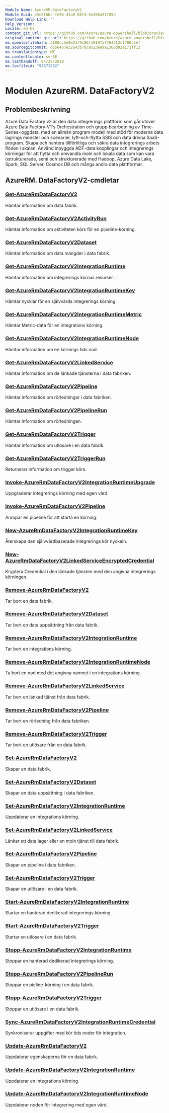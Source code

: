 ```yaml
---
Module Name: AzureRM.DataFactoryV2
Module Guid: e3c0f6bc-fe96-41a0-88f4-5e490a91f05d
Download Help Link: ''
Help Version: ''
Locale: en-US
content_git_url: https://github.com/Azure/azure-powershell/blob/preview/src/ResourceManager/DataFactoryV2/Commands.DataFactoryV2/help/AzureRM.DataFactoryV2.md
original_content_git_url: https://github.com/Azure/azure-powershell/blob/preview/src/ResourceManager/DataFactoryV2/Commands.DataFactoryV2/help/AzureRM.DataFactoryV2.md
ms.openlocfilehash: a180cc5e8e23f9c86fa9197af764312c1700c5ef
ms.sourcegitcommit: d656467e32643b7bc9523e89a1360d92a171ff13
ms.translationtype: MT
ms.contentlocale: sv-SE
ms.lasthandoff: 04/25/2019
ms.locfileid: "93571232"
---
```

# Modulen AzureRM. DataFactoryV2
## Problembeskrivning
Azure Data Factory v2 är den data integrerings plattform som går utöver Azure Data Factory-V1's Orchestration och grupp bearbetning av Time-Series-loggdata, med en allmän program modell med stöd för moderna data lagrings mönster och scenarier, lyft-och-flytta SSIS och data drivna SaaS-program. Skapa och hantera tillförlitliga och säkra data integrerings arbets flöden i skalan. Använd inbyggda ADF-data kopplingar och integrerings körningar för att flytta och omvandla moln och lokala data som kan vara ostrukturerade, semi och strukturerade med Hadoop, Azure Data Lake, Spark, SQL Server, Cosmos DB och många andra data plattformar.

## AzureRM. DataFactoryV2-cmdletar
### [Get-AzureRmDataFactoryV2](Get-AzureRmDataFactoryV2.md)
Hämtar information om data fabrik.

### [Get-AzureRmDataFactoryV2ActivityRun](Get-AzureRmDataFactoryV2ActivityRun.md)
Hämtar information om aktiviteten körs för en pipeline-körning.

### [Get-AzureRmDataFactoryV2Dataset](Get-AzureRmDataFactoryV2Dataset.md)
Hämtar information om data mängder i data fabrik.

### [Get-AzureRmDataFactoryV2IntegrationRuntime](Get-AzureRmDataFactoryV2IntegrationRuntime.md)
Hämtar information om integrerings körnas resurser.

### [Get-AzureRmDataFactoryV2IntegrationRuntimeKey](Get-AzureRmDataFactoryV2IntegrationRuntimeKey.md)
Hämtar nycklar för en självvärds integrerings körning.

### [Get-AzureRmDataFactoryV2IntegrationRuntimeMetric](Get-AzureRmDataFactoryV2IntegrationRuntimeMetric.md)
Hämtar Metric-data för en integrations körning. 

### [Get-AzureRmDataFactoryV2IntegrationRuntimeNode](Get-AzureRmDataFactoryV2IntegrationRuntimeNode.md)
Hämtar information om en körnings tids nod.

### [Get-AzureRmDataFactoryV2LinkedService](Get-AzureRmDataFactoryV2LinkedService.md)
Hämtar information om de länkade tjänsterna i data fabriken.

### [Get-AzureRmDataFactoryV2Pipeline](Get-AzureRmDataFactoryV2Pipeline.md)
Hämtar information om rörledningar i data fabriken.

### [Get-AzureRmDataFactoryV2PipelineRun](Get-AzureRmDataFactoryV2PipelineRun.md)
Hämtar information om rörledningen.

### [Get-AzureRmDataFactoryV2Trigger](Get-AzureRmDataFactoryV2Trigger.md)
Hämtar information om utlösare i en data fabrik.

### [Get-AzureRmDataFactoryV2TriggerRun](Get-AzureRmDataFactoryV2TriggerRun.md)
Returnerar information om trigger körs.

### [Invoke-AzureRmDataFactoryV2IntegrationRuntimeUpgrade](Invoke-AzureRmDataFactoryV2IntegrationRuntimeUpgrade.md)
Uppgraderar integrerings körning med egen värd.

### [Invoke-AzureRmDataFactoryV2Pipeline](Invoke-AzureRmDataFactoryV2Pipeline.md)
  Anropar en pipeline för att starta en körning.

### [New-AzureRmDataFactoryV2IntegrationRuntimeKey](New-AzureRmDataFactoryV2IntegrationRuntimeKey.md)
Återskapa den självvärdbaserade integrerings kör nyckeln.

### [New-AzureRmDataFactoryV2LinkedServiceEncryptedCredential](New-AzureRmDataFactoryV2LinkedServiceEncryptedCredential.md)
Kryptera Credential i den länkade tjänsten med den angivna integrerings körningen.

### [Remove-AzureRmDataFactoryV2](Remove-AzureRmDataFactoryV2.md)
Tar bort en data fabrik.

### [Remove-AzureRmDataFactoryV2Dataset](Remove-AzureRmDataFactoryV2Dataset.md)
Tar bort en data uppsättning från data fabrik.

### [Remove-AzureRmDataFactoryV2IntegrationRuntime](Remove-AzureRmDataFactoryV2IntegrationRuntime.md)
Tar bort en integrations körning.

### [Remove-AzureRmDataFactoryV2IntegrationRuntimeNode](Remove-AzureRmDataFactoryV2IntegrationRuntimeNode.md)
Ta bort en nod med det angivna namnet i en integrations körning.

### [Remove-AzureRmDataFactoryV2LinkedService](Remove-AzureRmDataFactoryV2LinkedService.md)
Tar bort en länkad tjänst från data fabrik.

### [Remove-AzureRmDataFactoryV2Pipeline](Remove-AzureRmDataFactoryV2Pipeline.md)
Tar bort en rörledning från data fabriken.

### [Remove-AzureRmDataFactoryV2Trigger](Remove-AzureRmDataFactoryV2Trigger.md)
Tar bort en utlösare från en data fabrik.

### [Set-AzureRmDataFactoryV2](Set-AzureRmDataFactoryV2.md)
Skapar en data fabrik.

### [Set-AzureRmDataFactoryV2Dataset](Set-AzureRmDataFactoryV2Dataset.md)
Skapar en data uppsättning i data fabriken.

### [Set-AzureRmDataFactoryV2IntegrationRuntime](Set-AzureRmDataFactoryV2IntegrationRuntime.md)
Uppdaterar en integrations körning.

### [Set-AzureRmDataFactoryV2LinkedService](Set-AzureRmDataFactoryV2LinkedService.md)
Länkar ett data lager eller en moln tjänst till data fabrik.

### [Set-AzureRmDataFactoryV2Pipeline](Set-AzureRmDataFactoryV2Pipeline.md)
Skapar en pipeline i data fabriken.

### [Set-AzureRmDataFactoryV2Trigger](Set-AzureRmDataFactoryV2Trigger.md)
Skapar en utlösare i en data fabrik.

### [Start-AzureRmDataFactoryV2IntegrationRuntime](Start-AzureRmDataFactoryV2IntegrationRuntime.md)
Startar en hanterad dedikerad integrerings körning.

### [Start-AzureRmDataFactoryV2Trigger](Start-AzureRmDataFactoryV2Trigger.md)
Startar en utlösare i en data fabrik.

### [Stopp-AzureRmDataFactoryV2IntegrationRuntime](Stop-AzureRmDataFactoryV2IntegrationRuntime.md)
Stoppar en hanterad dedikerad integrerings körning.

### [Stopp-AzureRmDataFactoryV2PipelineRun](Stop-AzureRmDataFactoryV2PipelineRun.md)
Stoppar en pieline-körning i en data fabrik.

### [Stopp-AzureRmDataFactoryV2Trigger](Stop-AzureRmDataFactoryV2Trigger.md)
Stoppar en utlösare i en data fabrik.

### [Sync-AzureRmDataFactoryV2IntegrationRuntimeCredential](Sync-AzureRmDataFactoryV2IntegrationRuntimeCredential.md)
Synkroniserar uppgifter med kör tids noder för integration.

### [Update-AzureRmDataFactoryV2](Update-AzureRmDataFactoryV2.md)
Uppdaterar egenskaperna för en data fabrik.

### [Update-AzureRmDataFactoryV2IntegrationRuntime](Update-AzureRmDataFactoryV2IntegrationRuntime.md)
Uppdaterar en integrations körning.

### [Update-AzureRmDataFactoryV2IntegrationRuntimeNode](Update-AzureRmDataFactoryV2IntegrationRuntimeNode.md)
Uppdaterar noden för integrering med egen värd.

